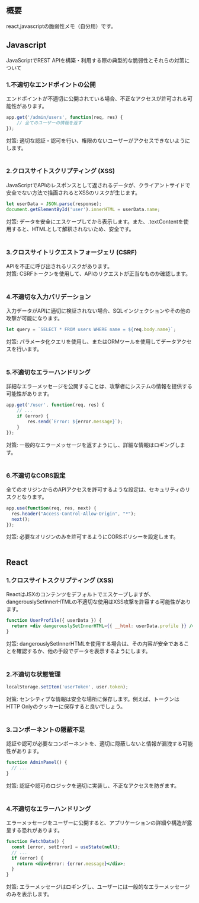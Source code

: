 ## 概要
react,javascriptの脆弱性メモ（自分用）です。<br>

## Javascript
JavaScriptでREST APIを構築・利用する際の典型的な脆弱性とそれらの対策について<br>
### 1.不適切なエンドポイントの公開
エンドポイントが不適切に公開されている場合、不正なアクセスが許可される可能性があります。
```js
app.get('/admin/users', function(req, res) {
    // 全てのユーザーの情報を返す
});
```
対策: 適切な認証・認可を行い、権限のないユーザーがアクセスできないようにします。<br><br>

### 2.クロスサイトスクリプティング (XSS)
JavaScriptでAPIのレスポンスとして返されるデータが、クライアントサイドで安全でない方法で描画されるとXSSのリスクが生じます。
```js
let userData = JSON.parse(response);
document.getElementById('user').innerHTML = userData.name;
```
対策: データを安全にエスケープしてから表示します。また、.textContentを使用すると、HTMLとして解釈されないため、安全です。<br><br>

### 3.クロスサイトリクエストフォージェリ (CSRF)
APIを不正に呼び出されるリスクがあります。<br>
対策: CSRFトークンを使用して、APIのリクエストが正当なものか確認します。<br><br>

### 4.不適切な入力バリデーション
入力データがAPIに適切に検証されない場合、SQLインジェクションやその他の攻撃が可能になります。
```js
let query = `SELECT * FROM users WHERE name = ${req.body.name}`;
```
対策: パラメータ化クエリを使用し、またはORMツールを使用してデータアクセスを行います。<br><br>

### 5.不適切なエラーハンドリング
詳細なエラーメッセージを公開することは、攻撃者にシステムの情報を提供する可能性があります。
```js
app.get('/user', function(req, res) {
    // ...
    if (error) {
        res.send(`Error: ${error.message}`);
    }
});
```
対策: 一般的なエラーメッセージを返すようにし、詳細な情報はロギングします。<br><br>

### 6.不適切なCORS設定
全てのオリジンからのAPIアクセスを許可するような設定は、セキュリティのリスクとなります。
```js
app.use(function(req, res, next) {
  res.header("Access-Control-Allow-Origin", "*");
  next();
});
```
対策: 必要なオリジンのみを許可するようにCORSポリシーを設定します。<br><br>

## React
### 1.クロスサイトスクリプティング (XSS)
ReactはJSXのコンテンツをデフォルトでエスケープしますが、dangerouslySetInnerHTMLの不適切な使用はXSS攻撃を許容する可能性があります。
```jsx
function UserProfile({ userData }) {
  return <div dangerouslySetInnerHTML={{ __html: userData.profile }} />;
}
```
対策: dangerouslySetInnerHTMLを使用する場合は、その内容が安全であることを確認するか、他の手段でデータを表示するようにします。<br><br>

### 2.不適切な状態管理
```jsx
localStorage.setItem('userToken', user.token);
```
対策: センシティブな情報は安全な場所に保存します。例えば、トークンはHTTP Onlyのクッキーに保存すると良いでしょう。<br><br>

### 3.コンポーネントの隠蔽不足
認証や認可が必要なコンポーネントを、適切に隠蔽しないと情報が漏洩する可能性があります。
```jsx
function AdminPanel() {
  // ...
}
```
対策: 認証や認可のロジックを適切に実装し、不正なアクセスを防ぎます。<br><br>

### 4.不適切なエラーハンドリング
エラーメッセージをユーザーに公開すると、アプリケーションの詳細や構造が露呈する恐れがあります。
```jsx
function FetchData() {
  const [error, setError] = useState(null);
  // ...
  if (error) {
    return <div>Error: {error.message}</div>;
  }
}
```
対策: エラーメッセージはロギングし、ユーザーには一般的なエラーメッセージのみを表示します。<br><br>
